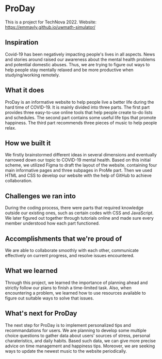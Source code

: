 # ProDay

This is a project for TechNova 2022.
Website: https://emmayly.github.io/uwmath-simulator/

## Inspiration
Covid-19 has been negatively impacting people's lives in all aspects. News and stories around raised our awareness about the mental health problems and potential domestic abuses. Thus, we are trying to figure out ways to help people stay mentally relaxed and be more productive when studying/working remotely.

## What it does
ProDay is an informative website to help people live a better life during the hard time of COVID-19. It is mainly divided into three parts. The first part provides three easy-to-use online tools that help people create to-do lists and schedules. The second part contains some useful life tips that promote happiness. The third part recommends three pieces of music to help people relax.

## How we built it
We firstly brainstormed different ideas in several dimensions and eventually narrowed down our topic to COVID-19 mental health. Based on this initial scheme, we utilized Figma to draft the layout of the website, containing four main informative pages and three subpages in ProMe part. Then we used HTML and CSS to develop our website with the help of GitHub to achieve collaboration. 

## Challenges we ran into
During the coding process, there were parts that required knowledge outside our existing ones, such as certain codes with CSS and JavaScript. We later figured out together through tutorials online and made sure every member understood how each part functioned.

## Accomplishments that we're proud of
We are able to collaborate smoothly with each other, communicate effectively on current progress, and resolve issues encountered.

## What we learned
Through this project, we learned the importance of planning ahead and strictly follow our plans to finish a time-limited task. Also, when encountering a problem, we learned how to use resources available to figure out suitable ways to solve that issues. 

## What's next for ProDay
The next step for ProDay is to implement personalized tips and recommandations for users. We are planning to develop some multiple choice questions to gather data about users' sources of stress, personal charateristics, and daily habits. Based such data, we can give more precise advice on time management  and happiness tips. Moreover, we are seeking ways to update the newest music to the website periodically. 


